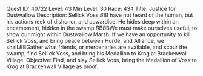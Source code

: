 Quest ID: 40722
Level: 43
Min Level: 30
Race: 434
Title: Justice for Dustwallow
Description: Sellick Voss.$B$BI have not heard of the human, but his actions reek of dishonor, and cowardice. He hides deep within an encampment, hidden in the swamp.$B$B<Kagoro grunts his disapproval.>$B$BWe must make ourselves useful, to show our might within Dustwallow Marsh. If we have an opportunity to kill Sellick Voss, and bring peace between Horde, and Alliance, we shall.$B$BGather what friends, or mercenaries are available, and scour the swamp, find Sellick Voss, and bring his Medallion to Krog at Brackenwall Village.
Objective: Find, and slay Sellick Voss, bring the Medallion of Voss to Krog at Brackenwall Village as proof.
